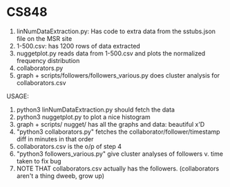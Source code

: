 # CS848

1. linNumDataExtraction.py: Has code to extra data from the sstubs.json file on the MSR site
2. 1-500.csv: has 1200 rows of data extracted
3. nuggetplot.py reads data from 1-500.csv and plots the normalized frequency distribution
4. collaborators.py
5. graph + scripts/followers/followers_various.py does cluster analysis for collaborators.csv


USAGE:

1. python3 linNumDataExtraction.py should fetch the data
2. python3 nuggetplot.py to plot a nice histogram
3. graph + scripts/ nugget/ has all the graphs and data: beautiful x'D
4. "python3 collaborators.py" fetches the collaborator/follower/timestamp diff in minutes in that order
5. collaborators.csv is the o/p of step 4
6. "python3 followers_various.py" give cluster analyses of followers v. time taken to fix bug
7. NOTE THAT collaborators.csv actually has the followers. (collaborators aren't a thing dweeb, grow up)
